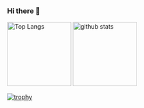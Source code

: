 ### Hi there 👋

<p align="left"> 
  <img alt="Top Langs" height="150px" src="https://github-readme-stats.vercel.app/api/top-langs/?username=YasuyukiKuno&layout=compact&show_icons=true&theme=onedark" />
  <img alt="github stats" height="150px" src="https://github-readme-stats.vercel.app/api?username=YasuyukiKuno&theme=onedark&show_icons=ture" />
</p>


[![trophy](https://github-profile-trophy.vercel.app/?username=YasuyukiKuno&theme=onedark&column=7
)](https://github.com/ryo-ma/github-profile-trophy)


<!--
**YasuyukiKuno/YasuyukiKuno** is a ✨ _special_ ✨ repository because its `README.md` (this file) appears on your GitHub profile.




Here are some ideas to get you started:

- 🔭 I’m currently working on ...
- 🌱 I’m currently learning ...
- 👯 I’m looking to collaborate on ...
- 🤔 I’m looking for help with ...
- 💬 Ask me about ...
- 📫 How to reach me: ...
- 😄 Pronouns: ...
- ⚡ Fun fact: ...
-->
